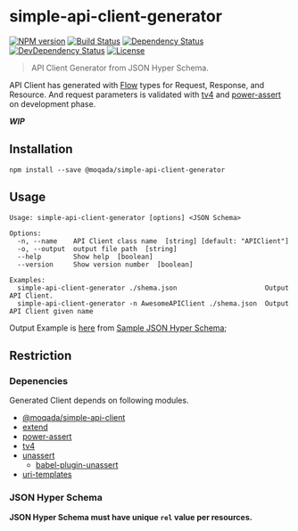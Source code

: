 # simple-api-client-generator

[![NPM version][npm-image]][npm-url]
[![Build Status][travis-image]][travis-url]
[![Dependency Status][daviddm-image]][daviddm-url]
[![DevDependency Status][daviddm-dev-image]][daviddm-dev-url]
[![License][license-image]][license-url]

> API Client Generator from JSON Hyper Schema.

API Client has generated with [Flow](https://github.com/facebook/flow) types for Request, Response, and Resource.
And request parameters is validated with [tv4](https://github.com/geraintluff/tv4) and [power-assert](https://github.com/power-assert-js/power-assert) on development phase.

***WIP***

## Installation

```
npm install --save @moqada/simple-api-client-generator
```


## Usage

```
Usage: simple-api-client-generator [options] <JSON Schema>

Options:
  -n, --name    API Client class name  [string] [default: "APIClient"]
  -o, --output  output file path  [string]
  --help        Show help  [boolean]
  --version     Show version number  [boolean]

Examples:
  simple-api-client-generator ./shema.json                      Output API Client.
  simple-api-client-generator -n AwesomeAPIClient ./shema.json  Output API Client given name
```

Output Example is [here](./example/APIClient.js) from [Sample JSON Hyper Schema](./example/schema.json);

## Restriction

### Depenencies 

Generated Client depends on following modules.

- [@moqada/simple-api-client](https://github.com/moqada/simple-api-client)
- [extend](https://github.com/justmoon/node-extend)
- [power-assert](https://github.com/power-assert-js/power-assert)
- [tv4](https://github.com/geraintluff/tv4)
- [unassert](https://github.com/twada/unassert)
  - [babel-plugin-unassert](https://github.com/twada/babel-plugin-unassert)
- [uri-templates](https://github.com/geraintluff/uri-templates)

### JSON Hyper Schema

**JSON Hyper Schema must have unique `rel` value per resources.**

[npm-url]: https://www.npmjs.com/package/@moqada/simple-api-client-generator
[npm-image]: https://img.shields.io/npm/v/@moqada/simple-api-client-generator.svg?style=flat-square
[travis-url]: https://travis-ci.org/moqada/simple-api-client-generator
[travis-image]: https://img.shields.io/travis/moqada/simple-api-client-generator.svg?style=flat-square
[daviddm-url]: https://david-dm.org/moqada/simple-api-client-generator
[daviddm-image]: https://img.shields.io/david/moqada/simple-api-client-generator.svg?style=flat-square
[daviddm-dev-url]: https://david-dm.org/moqada/simple-api-client-generator#info=devDependencies
[daviddm-dev-image]: https://img.shields.io/david/dev/moqada/simple-api-client-generator.svg?style=flat-square
[license-url]: http://opensource.org/licenses/MIT
[license-image]: https://img.shields.io/github/license/moqada/simple-api-client-generator.svg?style=flat-square
